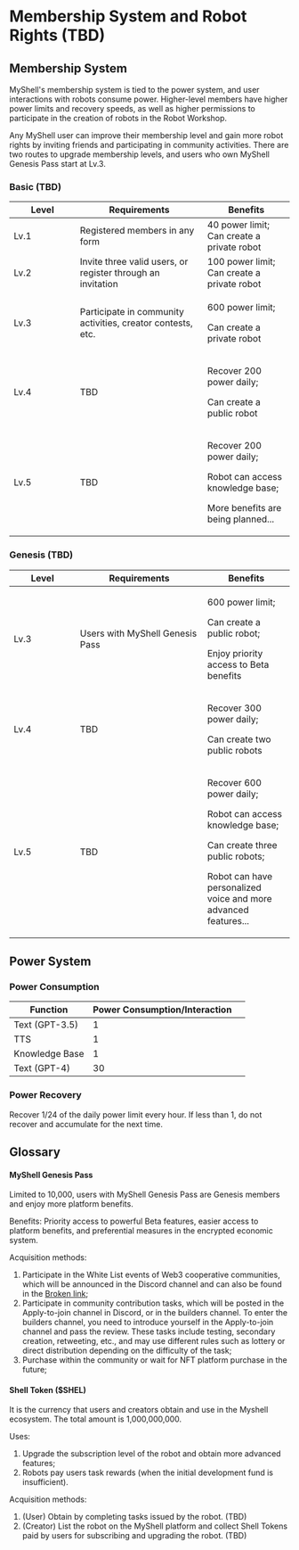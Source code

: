 # Membership System and Robot Rights (TBD)

## Membership System

MyShell's membership system is tied to the power system, and user interactions with robots consume power. Higher-level members have higher power limits and recovery speeds, as well as higher permissions to participate in the creation of robots in the Robot Workshop.

Any MyShell user can improve their membership level and gain more robot rights by inviting friends and participating in community activities. There are two routes to upgrade membership levels, and users who own MyShell Genesis Pass start at Lv.3.

### Basic (TBD)

<table><thead><tr><th width="103">Level</th><th width="213">Requirements</th><th>Benefits</th></tr></thead><tbody><tr><td>Lv.1</td><td>Registered members in any form</td><td>40 power limit;<br>Can create a private robot</td></tr><tr><td>Lv.2</td><td>Invite three valid users, or register through an invitation</td><td>100 power limit;<br>Can create a private robot</td></tr><tr><td>Lv.3</td><td>Participate in community activities, creator contests, etc.</td><td><p>600 power limit;</p><p>Can create a private robot</p></td></tr><tr><td>Lv.4</td><td>TBD</td><td><p>Recover 200 power daily;</p><p>Can create a public robot</p></td></tr><tr><td>Lv.5</td><td>TBD</td><td><p>Recover 200 power daily;</p><p>Robot can access knowledge base;</p><p>More benefits are being planned...</p></td></tr></tbody></table>

### Genesis (TBD)

<table><thead><tr><th width="103">Level</th><th width="213">Requirements</th><th>Benefits</th></tr></thead><tbody><tr><td>Lv.3</td><td>Users with MyShell Genesis Pass</td><td><p>600 power limit;</p><p>Can create a public robot;</p><p>Enjoy priority access to Beta benefits</p></td></tr><tr><td>Lv.4</td><td>TBD</td><td><p>Recover 300 power daily;</p><p>Can create two public robots</p></td></tr><tr><td>Lv.5</td><td>TBD</td><td><p>Recover 600 power daily;</p><p>Robot can access knowledge base;</p><p>Can create three public robots;</p><p>Robot can have personalized voice and more advanced features...</p></td></tr></tbody></table>

## Power System

### Power Consumption

<table><thead><tr><th>Function</th><th>Power Consumption/Interaction</th><th data-hidden></th></tr></thead><tbody><tr><td>Text (GPT-3.5)</td><td>1</td><td></td></tr><tr><td>TTS</td><td>1</td><td></td></tr><tr><td>Knowledge Base</td><td>1</td><td></td></tr><tr><td>Text (GPT-4)</td><td>30</td><td></td></tr></tbody></table>

### Power Recovery

Recover 1/24 of the daily power limit every hour. If less than 1, do not recover and accumulate for the next time.

## Glossary

#### MyShell Genesis Pass

Limited to 10,000, users with MyShell Genesis Pass are Genesis members and enjoy more platform benefits.

Benefits: Priority access to powerful Beta features, easier access to platform benefits, and preferential measures in the encrypted economic system.

Acquisition methods:

1. Participate in the White List events of Web3 cooperative communities, which will be announced in the Discord channel and can also be found in the [Broken link](broken-reference "mention");
2. Participate in community contribution tasks, which will be posted in the Apply-to-join channel in Discord, or in the builders channel. To enter the builders channel, you need to introduce yourself in the Apply-to-join channel and pass the review. These tasks include testing, secondary creation, retweeting, etc., and may use different rules such as lottery or direct distribution depending on the difficulty of the task;
3. Purchase within the community or wait for NFT platform purchase in the future;

#### Shell Token ($SHEL)

It is the currency that users and creators obtain and use in the Myshell ecosystem. The total amount is 1,000,000,000.

Uses:

1. Upgrade the subscription level of the robot and obtain more advanced features;
2. Robots pay users task rewards (when the initial development fund is insufficient).

Acquisition methods:

1. (User) Obtain by completing tasks issued by the robot. (TBD)
2. (Creator) List the robot on the MyShell platform and collect Shell Tokens paid by users for subscribing and upgrading the robot. (TBD)